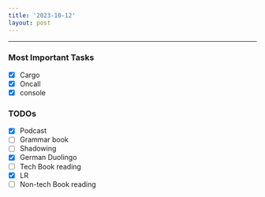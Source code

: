 ```yaml
---
title: '2023-10-12'
layout: post
---
```


---

### Most Important Tasks

- [x] Cargo
- [x] Oncall
- [x] console

### TODOs

- [x] Podcast
- [ ] Grammar book
- [ ] Shadowing
- [x] German Duolingo
- [ ] Tech Book reading
- [x] LR
- [ ] Non-tech Book reading
